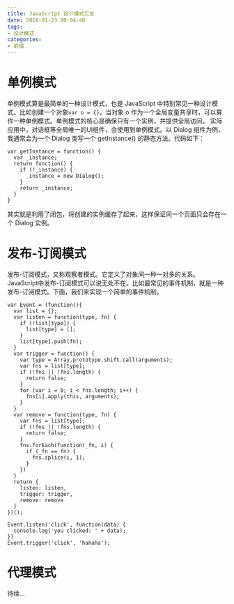 ```yaml
---
title: JavaScript 设计模式汇总
date: 2018-01-23 00:04:48
tags: 
- 设计模式
categories:
- 前端
---
```


# 单例模式
单例模式算是最简单的一种设计模式，也是 JavaScript 中特别常见一种设计模式。比如创建一个对象`var o = {}`，当对象 o 作为一个全局变量共享时，可以算作一种单例模式。单例模式的核心是确保只有一个实例，并提供全局访问。
实际应用中，对话框等全局唯一的UI组件，会使用到单例模式。以 Dialog 组件为例，我通常会为一个 Dialog 类写一个 getInstance() 的静态方法。代码如下：
```
var getInstance = function() {
  var _instance;
  return function() {
    if (!_instance) {
      _instance = new Dialog();
    }
    return _instance;
  }
}
```
其实就是利用了闭包，将创建的实例缓存了起来，这样保证同一个页面只会存在一个 Dialog 实例。

# 发布-订阅模式
发布-订阅模式，又称观察者模式。它定义了对象间一种一对多的关系。JavaScript中发布-订阅模式可以说无处不在。比如最常见的事件机制，就是一种发布-订阅模式。下面，我们来实现一个简单的事件机制。
```
var Event = (function(){
  var list = {};
  var listen = function(type, fn) {
    if (!list[type]) {
      list[type] = [];
    } 
    list[type].push(fn);
  }
  var trigger = function() {
    var type = Array.prototype.shift.call(arguments);
    var fns = list[type];
    if (!fns || !fns.length) {
      return false;
    }
    for (var i = 0; i < fns.length; i++) {
      fns[i].apply(this, arguments);
    }
  }
  var remove = function(type, fn) {
    var fns = list[type];
    if (!fns || !fns.length) {
      return false;
    } 
    fns.forEach(function(_fn, i) {
      if (_fn == fn) {
        fns.splice(i, 1);
      }
    })
  }
  return {
    listen: listen,
    trigger: trigger,
    remove: remove
  }
})();

Event.listen('click', function(data) {
  console.log('you clicked: ' + data);
})
Event.trigger('click', 'hahaha');
```

# 代理模式

待续...

